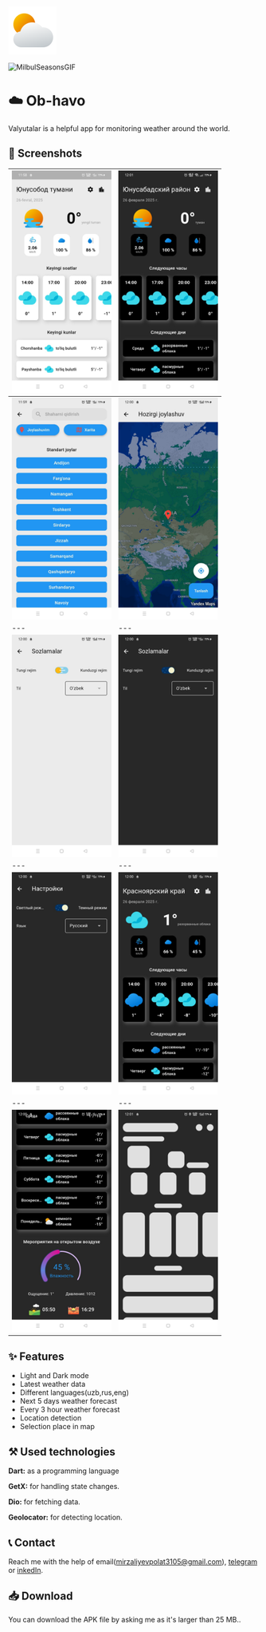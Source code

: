 
![Logo](https://github.com/MirzalievPulat/Ob-havo/blob/main/02d.png?raw=true)

![MilbulSeasonsGIF](https://github.com/user-attachments/assets/dd0cb7b4-473f-4789-9a42-9487ace1978e)


# ☁️ Ob-havo

Valyutalar is a helpful app for monitoring weather around the world. 
## 📸 Screenshots

| <img src="https://github.com/MirzalievPulat/Ob-havo/blob/main/1.jpg?raw=true" width="200"/> | <img src="https://github.com/MirzalievPulat/Ob-havo/blob/main/2.jpg?raw=true" width="200"/> |
|---|---|
| <img src="https://github.com/MirzalievPulat/Ob-havo/blob/main/3.jpg?raw=true" width="200"/> | <img src="https://github.com/MirzalievPulat/Ob-havo/blob/main/4.jpg?raw=true" width="200"/> |
|---|---|
| <img src="https://github.com/MirzalievPulat/Ob-havo/blob/main/5.jpg?raw=true" width="200"/> | <img src="https://github.com/MirzalievPulat/Ob-havo/blob/main/6.jpg?raw=true" width="200"/> |
|---|---|
| <img src="https://github.com/MirzalievPulat/Ob-havo/blob/main/7.jpg?raw=true" width="200"/> | <img src="https://github.com/MirzalievPulat/Ob-havo/blob/main/8.jpg?raw=true" width="200"/> |
|---|---|
| <img src="https://github.com/MirzalievPulat/Ob-havo/blob/main/9.jpg?raw=true" width="200"/> | <img src="https://github.com/MirzalievPulat/Ob-havo/blob/main/10.jpg?raw=true" width="200"/> |



## ✨ Features
- Light and Dark mode
- Latest weather data
- Different languages(uzb,rus,eng)
- Next 5 days weather forecast
- Every 3 hour weather forecast
- Location detection
- Selection place in map

## ⚒️ Used technologies 

**Dart:** as a programming language

**GetX:** for handling state changes.

**Dio:** for fetching data.

**Geolocator:** for detecting location.


## 📞 Contact

Reach me with the help of email(mirzaliyevpolat3105@gmail.com), [telegram](https://t.me/mirzaliyev2002) or [inkedIn](https://www.linkedin.com/in/po-lat-mirzaliyev-1628762b6/).

## 📥 Download

You can download the APK file by asking me as it's larger than 25 MB..
